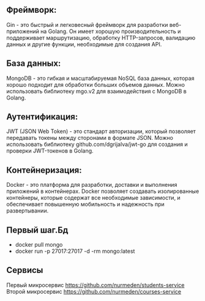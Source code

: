 ## Фреймворк: 
Gin - это быстрый и легковесный фреймворк для разработки веб-приложений на Golang. Он имеет хорошую производительность и поддерживает маршрутизацию, обработку HTTP-запросов, валидацию данных и другие функции, необходимые для создания API.

## База данных: 
MongoDB - это гибкая и масштабируемая NoSQL база данных, которая хорошо подходит для обработки больших объемов данных. Можно использовать библиотеку mgo.v2 для взаимодействия с MongoDB в Golang.

## Аутентификация: 
JWT (JSON Web Token) - это стандарт авторизации, который позволяет передавать токены между сторонами в формате JSON. Можно использовать библиотеку github.com/dgrijalva/jwt-go для создания и проверки JWT-токенов в Golang.

## Контейнеризация: 
Docker - это платформа для разработки, доставки и выполнения приложений в контейнерах. Docker позволяет создавать изолированные контейнеры, которые содержат все необходимые зависимости, и обеспечивает повышенную мобильность и надежность при развертывании.

## Первый шаг.Бд
- docker pull mongo
- docker run -p 27017:27017 -d -rm mongo:latest

## Сервисы 
Первый микросервис https://github.com/nurmeden/students-service
Второй микросервис https://github.com/nurmeden/courses-service